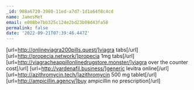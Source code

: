 ```yaml
---
_id: 908a6720-3980-11ed-a7d7-1d1a64f8c4cd
name: JamesMet
email: e008be7bb325c124e2bd23b08d43fa58
permalink: false
date: '2022-09-21T07:39:46.447Z'
---
```

[url=http://onlineviagra200pills.quest/]viagra tabs[/url] [url=http://propecia.network/]propecia 1mg tabs[/url] [url=http://viagracheappillonlinedrugstore.monster/]viagra over the counter cost[/url] [url=http://vardenafil.business/]generic levitra online[/url] [url=http://azithromycin.tech/]azithromycin 500 mg tablet[/url] [url=http://ampicillin.agency/]buy ampicillin no prescription[/url]
